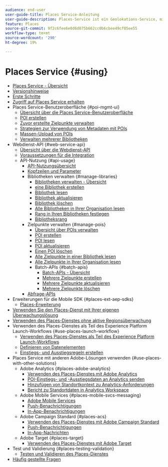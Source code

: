 ```yaml
---
audience: end-user
user-guide-title: Places Service-Anleitung
user-guide-description: Places-Service ist ein Geolokations-Service, mit dem Mobile Apps mit Standorterkennung den Standortkontext verstehen können.
feature: Places
source-git-commit: 9f2c6fee6e0d6d075b662cc0b6cbee49cf05ee55
workflow-type: tm+mt
source-wordcount: '290'
ht-degree: 19%

---
```



# Places Service {#using}

+ [Places Service - Übersicht](home.md)
+ [Versionshinweise](release-notes.md)
+ [Erste Schritte](getting-started.md)
+ [Zugriff auf Places Service erhalten](places-gain-access.md)
+ Places Service-Benutzeroberfläche {#poi-mgmt-ui}
   + [Übersicht über die Places Service-Benutzeroberfläche](poi-mgmt-ui/poi-mgmt-ui-overview.md)
   + [POI erstellen](poi-mgmt-ui/create-a-poi-ui.md)
   + [Zuvor erstellte Zielpunkte verwalten](poi-mgmt-ui/managing-pois-in-the-places-ui.md)
   + [Strategien zur Verwendung von Metadaten mit POIs](poi-mgmt-ui/metadata-with-pois.md)
   + [Massen-Upload von POIs](poi-mgmt-ui/bulk-upload-pois.md)
   + [Verwalten mehrerer Bibliotheken](poi-mgmt-ui/manage-libraries-in-the-places-ui.md)
+ Webdienst-API {#web-service-api}
   + [Übersicht über die Webdienst-API](web-service-api/places-web-services.md)
   + [Voraussetzungen für die Integration](web-service-api/adobe-i-o-integration.md)
   + API-Nutzung {#api-usage}
      + [API-Nutzungsübersicht](web-service-api/api-usage/api-usage-overview.md)
      + [Kopfzeilen und Parameter](web-service-api/api-usage/headers-and-parameters.md)
      + Bibliotheken verwalten {#manage-libraries}
         + [Bibliotheken verwalten - Übersicht](web-service-api/api-usage/manage-libraries/manage-libraries.md)
         + [eine Bibliothek erstellen](web-service-api/api-usage/manage-libraries/create-a-library.md)
         + [Bibliothek lesen](web-service-api/api-usage/manage-libraries/read-a-library.md)
         + [Bibliothek aktualisieren](web-service-api/api-usage/manage-libraries/update-a-library.md)
         + [Bibliothek löschen](web-service-api/api-usage/manage-libraries/delete-a-library.md)
         + [Alle Bibliotheken in Ihrer Organisation lesen](web-service-api/api-usage/manage-libraries/read-all-libraries-in-your-organization.md)
         + [Rang in Ihren Bibliotheken festlegen](web-service-api/api-usage/manage-libraries/set-a-ran-on-your-libraries.md)
         + [Bibliotheksrang](web-service-api/api-usage/manage-libraries/get-a-librarys-rank.md)
      + Zielpunkte verwalten {#manage-pois}
         + [Übersicht über POIs verwalten](web-service-api/api-usage/manage-pois/manage-pois.md)
         + [POI erstellen](web-service-api/api-usage/manage-pois/create-a-poi.md)
         + [POI lesen](web-service-api/api-usage/manage-pois/read-a-poi.md)
         + [POI aktualisieren](web-service-api/api-usage/manage-pois/update-a-poi.md)
         + [Einen POI löschen](web-service-api/api-usage/manage-pois/delete-a-poi.md)
         + [Alle Zielpunkte in einer Bibliothek lesen](web-service-api/api-usage/manage-pois/read-all-pois-in-a-library.md)
         + [Alle Zielpunkte in Ihrer Organisation lesen](web-service-api/api-usage/manage-pois/read-all-pois-in-your-organization.md)
         + Batch-APIs {#batch-apis}
            + [Batch-APIs - Übersicht](web-service-api/api-usage/manage-pois/batch-apis/batch-apis.md)
            + [Mehrere Zielpunkte erstellen](web-service-api/api-usage/manage-pois/batch-apis/create-multiple-pois.md)
            + [Mehrere Zielpunkte aktualisieren](web-service-api/api-usage/manage-pois/batch-apis/update-multiple-pois.md)
            + [Mehrere Zielpunkte löschen](web-service-api/api-usage/manage-pois/batch-apis/delete-multiple-pois.md)
      + [Abfrage-APIs](web-service-api/api-usage/query-apis.md)
+ Erweiterungen für die Mobile SDK {#places-ext-aep-sdks}
   + [Places-Erweiterung](places-ext-aep-sdks/places-extension/places-extension.md)
+ [Verwenden Sie den Places-Dienst mit Ihrer eigenen Überwachungslösung](using-your-own-monitor.md)
+ [Verwenden des Places-Dienstes ohne aktive Regionsüberwachung](use-places-without-active-monitoring.md)
+ Verwenden des Places-Dienstes als Teil des Experience Platform Launch-Workflows {#use-places-launch-workflow}
   + [Verwenden des Places-Dienstes als Teil des Experience Platform Launch-Workflows](use-places-launch-workflow/places-launch-workflow.md)
   + [Definieren von Datenelementen](use-places-launch-workflow/define-data-elements.md)
   + [Einstiegs- und Ausstiegsregeln erstellen](use-places-launch-workflow/create-rule-places-property.md)
+ Places Service mit anderen Adobe-Lösungen verwenden {#use-places-with-other-solutions}
   + Adobe Analytics {#places-adobe-analytics}
      + [Verwenden des Places-Dienstes mit Adobe Analytics](use-places-with-other-solutions/places-adobe-analytics/use-places-analytics-overview.md)
      + [POI-Einstiegs- und -Ausstiegsdaten an Analytics senden](use-places-with-other-solutions/places-adobe-analytics/use-places-adobe-analytics.md)
      + [Hinzufügen von Standortkontext zu Analytics-Anforderungen](use-places-with-other-solutions/places-adobe-analytics/run-reports-aa-places-data.md)
      + [Bericht zu Standortdaten in Analytics Workspace](use-places-with-other-solutions/places-adobe-analytics/places-in-workspace.md)
   + Adobe Mobile Services {#places-mobile-svcs-messaging}
      + [Adobe Mobile Services](use-places-with-other-solutions/places-mobile-svcs-for-messaging/use-places-mobie-svcs-messaging.md)
      + [Push-Benachrichtigungen ](use-places-with-other-solutions/places-mobile-svcs-for-messaging/mobile-svcs-messaging-push.md)
      + [In-App-Benachrichtigungen](use-places-with-other-solutions/places-mobile-svcs-for-messaging/mobile-svcs-messaging-inapp.md)
   + Adobe Campaign Standard {#places-acs}
      + [Verwenden des Places-Dienstes mit Adobe Campaign Standard](use-places-with-other-solutions/places-acs/places-acs-overview.md)
      + [Push-Benachrichtigungen ](use-places-with-other-solutions/places-acs/places-acs-push-notifications.md)
      + [In-App-Nachrichten](use-places-with-other-solutions/places-acs/places-acs-in-app-messages.md)
   + Adobe Target {#places-target}
      + [Verwenden des Places-Dienstes mit Adobe Target](use-places-with-other-solutions/places-target/places-target.md)
+ Test und Validierung {#places-testing-validation}
   + [Testen und Validieren des Places-Dienstes](places-testing-validation/test-validate-places.md)
+ [Häufig gestellte Fragen](places-faqs.md)
